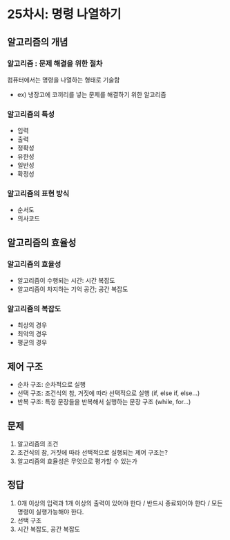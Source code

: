 # 25차시: 명령 나열하기 

## 알고리즘의 개념 
### 알고리즘 : 문제 해결을 위한 절차
컴퓨터에서는 명령을 나열하는 형태로 기술함
* ex) 냉장고에 코끼리를 넣는 문제를 해결하기 위한 알고리즘

### 알고리즘의 특성
* 입력
* 출력
* 정확성
* 유한성
* 일반성
* 확정성 


### 알고리즘의 표현 방식
* 순서도
* 의사코드

## 알고리즘의 효율성
### 알고리즘의 효율성 
* 알고리즘이 수행되는 시간: 시간 복잡도
* 알고리즘이 차지하는 기억 공간; 공간 복잡도 

### 알고리즘의 복잡도
* 최상의 경우
* 최악의 경우
* 평균의 경우 

## 제어 구조
* 순차 구조: 순차적으로 실행
* 선택 구조: 조건식의 참, 거짓에 따라 선택적으로 실행 (if, else if, else...)
* 반복 구조: 특정 문장들을 반복해서 실행하는 문장 구조 (while, for...)

## 문제
1. 알고리즘의 조건 
2. 조건식의 참, 거짓에 따라 선택적으로 실행되는 제어 구조는?
3. 알고리즘의 효율성은 무엇으로 평가할 수 있는가 

## 정답 
1. 0개 이상의 입력과 1개 이상의 출력이 있어야 한다 / 반드시 종료되어야 한다 / 모든 명령이 실행가능해야 한다. 
2. 선택 구조 
3. 시간 복잡도, 공간 복잡도 
